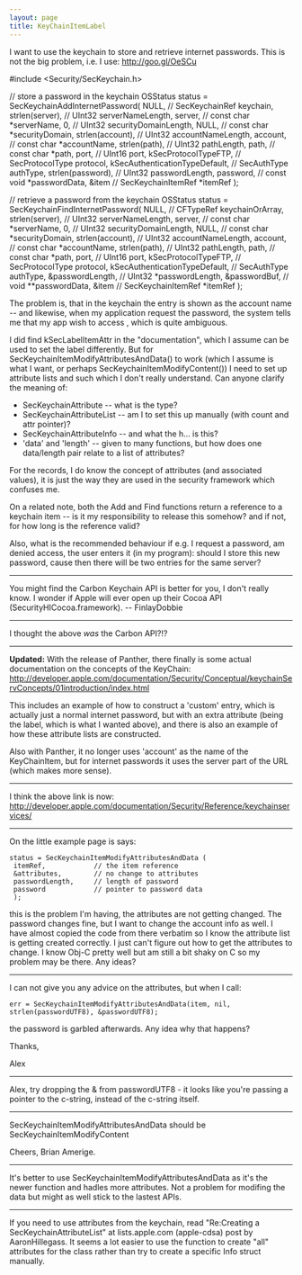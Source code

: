```yaml
---
layout: page
title: KeyChainItemLabel
---
```


I want to use the keychain to store and retrieve internet passwords. This is not the big problem, i.e. I use: http://goo.gl/OeSCu
    
#include <Security/SecKeychain.h>

   // store a password in the keychain
   OSStatus status = SecKeychainAddInternetPassword(
      NULL,                            // SecKeychainRef keychain, 
      strlen(server),                  // UInt32 serverNameLength, 
      server,                          // const char *serverName, 
      0,                               // UInt32 securityDomainLength, 
      NULL,                            // const char *securityDomain, 
      strlen(account),                 // UInt32 accountNameLength, 
      account,                         // const char *accountName, 
      strlen(path),                    // UInt32 pathLength, 
      path,                            // const char *path, 
      port,                            // UInt16 port, 
      kSecProtocolTypeFTP,             // SecProtocolType protocol, 
      kSecAuthenticationTypeDefault,   // SecAuthType authType, 
      strlen(password),                // UInt32 passwordLength, 
      password,                        // const void *passwordData, 
      &item                            // SecKeychainItemRef *itemRef
   );

   // retrieve a password from the keychain
   OSStatus status = SecKeychainFindInternetPassword(
      NULL,                            // CFTypeRef keychainOrArray, 
      strlen(server),                  // UInt32 serverNameLength, 
      server,                          // const char *serverName, 
      0,                               // UInt32 securityDomainLength, 
      NULL,                            // const char *securityDomain, 
      strlen(account),                 // UInt32 accountNameLength, 
      account,                         // const char *accountName, 
      strlen(path),                    // UInt32 pathLength, 
      path,                            // const char *path, 
      port,                            // UInt16 port, 
      kSecProtocolTypeFTP,             // SecProtocolType protocol, 
      kSecAuthenticationTypeDefault,   // SecAuthType authType, 
      &passwordLength,                 // UInt32 *passwordLength, 
      &passwordBuf,                    // void **passwordData, 
      &item                            // SecKeychainItemRef *itemRef
   );


The problem is, that in the keychain the entry is shown as the account name -- and likewise, when my application request the password, the system tells me that my app wish to access <account>, which is quite ambiguous.

I did find kSecLabelItemAttr in the "documentation", which I assume can be used to set the label differently. But for SecKeychainItemModifyAttributesAndData() to work (which I assume is what I want, or perhaps SecKeychainItemModifyContent()) I need to set up attribute lists and such which I don't really understand. Can anyone clarify the meaning of:


* SecKeychainAttribute -- what is the type?
* SecKeychainAttributeList -- am I to set this up manually (with count and attr pointer)?
* SecKeychainAttributeInfo -- and what the h... is this?
* 'data' and 'length' -- given to many functions, but how does one data/length pair relate to a list of attributes?


For the records, I do know the concept of attributes (and associated values), it is just the way they are used in the security framework which confuses me.

On a related note, both the Add and Find functions return a reference to a keychain item -- is it my responsibility to release this somehow? and if not, for how long is the reference valid?

Also, what is the recommended behaviour if e.g. I request a password, am denied access, the user enters it (in my program): should I store this new password, cause then there will be two entries for the same server?

----

You might find the Carbon Keychain API is better for you, I don't really know. I wonder if Apple will ever open up their Cocoa API (SecurityHICocoa.framework). -- FinlayDobbie

----

I thought the above *was* the Carbon API?!?

----

**Updated:** With the release of Panther, there finally is some actual documentation on the concepts of the KeyChain: http://developer.apple.com/documentation/Security/Conceptual/keychainServConcepts/01introduction/index.html

This includes an example of how to construct a 'custom' entry, which is actually just a normal internet password, but with an extra attribute (being the label, which is what I wanted above), and there is also an example of how these attribute lists are constructed.

Also with Panther, it no longer uses 'account' as the name of the KeyChainItem, but for internet passwords it uses the server part of the URL (which makes more sense).

----

I think the above link is now: http://developer.apple.com/documentation/Security/Reference/keychainservices/

----

On the little example page is says:

    status = SecKeychainItemModifyAttributesAndData (
     itemRef,            // the item reference
     &attributes,        // no change to attributes
     passwordLength,     // length of password
     password            // pointer to password data
     );


this is the problem I'm having, the attributes are not getting changed.  The password changes fine, but I want to change the account info as well.  I have almost copied the code from there verbatim so I know the attribute list is getting created correctly.  I just can't figure out how to get the attributes to change.  I know Obj-C pretty well but am still a bit shaky on C so my problem may be there.  Any ideas?

----

I can not give you any advice on the attributes, but when I call:

    err = SecKeychainItemModifyAttributesAndData(item, nil, strlen(passwordUTF8), &passwordUTF8);

the password is garbled afterwards. Any idea why that happens?

Thanks,

Alex

----

Alex, try dropping the & from passwordUTF8 - it looks like you're passing a pointer to the c-string, instead of the c-string itself.

----

SecKeychainItemModifyAttributesAndData should be SecKeychainItemModifyContent

Cheers,
Brian Amerige.

----

It's better to use SecKeychainItemModifyAttributesAndData as it's the newer function and hadles more attributes. Not a problem for modifing the data but might as well stick to the lastest APIs.

----

If you need to use attributes from the keychain, read "Re:Creating a SecKeychainAttributeList" at lists.apple.com (apple-cdsa) post by AaronHillegass. It seems a lot easier to use the function to create "all" attributes for the class rather than try to create a specific Info struct manually.

